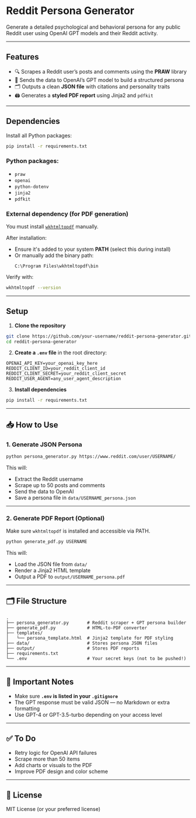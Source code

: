 # Reddit Persona Generator

Generate a detailed psychological and behavioral persona for any public Reddit user using OpenAI GPT models and their Reddit activity.

---

## Features

- 🔍 Scrapes a Reddit user’s posts and comments using the **PRAW** library  
- 🧠 Sends the data to OpenAI’s GPT model to build a structured persona  
- 🗂 Outputs a clean **JSON file** with citations and personality traits  
- 🖨️ Generates a **styled PDF report** using Jinja2 and `pdfkit`  

---

## Dependencies

Install all Python packages:

```bash
pip install -r requirements.txt
```

### Python packages:

- `praw`
- `openai`
- `python-dotenv`
- `jinja2`
- `pdfkit`

### External dependency (for PDF generation)

You must install [`wkhtmltopdf`](https://wkhtmltopdf.org/downloads.html) manually.

After installation:

- Ensure it's added to your system **PATH** (select this during install)
- Or manually add the binary path:
  ```
  C:\Program Files\wkhtmltopdf\bin
  ```

Verify with:

```bash
wkhtmltopdf --version
```

---

## Setup

1. **Clone the repository**

```bash
git clone https://github.com/your-username/reddit-persona-generator.git
cd reddit-persona-generator
```

2. **Create a `.env` file** in the root directory:

```
OPENAI_API_KEY=your_openai_key_here
REDDIT_CLIENT_ID=your_reddit_client_id
REDDIT_CLIENT_SECRET=your_reddit_client_secret
REDDIT_USER_AGENT=any_user_agent_description
```

3. **Install dependencies**

```bash
pip install -r requirements.txt
```

---

## 📥 How to Use

### 1. Generate JSON Persona

```bash
python persona_generator.py https://www.reddit.com/user/USERNAME/
```

This will:
- Extract the Reddit username
- Scrape up to 50 posts and comments
- Send the data to OpenAI
- Save a persona file in `data/USERNAME_persona.json`

---

### 2. Generate PDF Report (Optional)

Make sure `wkhtmltopdf` is installed and accessible via PATH.

```bash
python generate_pdf.py USERNAME
```

This will:
- Load the JSON file from `data/`
- Render a Jinja2 HTML template
- Output a PDF to `output/USERNAME_persona.pdf`

---

## 🗂 File Structure

```
.
├── persona_generator.py       # Reddit scraper + GPT persona builder
├── generate_pdf.py            # HTML-to-PDF converter
├── templates/
│   └── persona_template.html  # Jinja2 template for PDF styling
├── data/                      # Stores persona JSON files
├── output/                    # Stores PDF reports
├── requirements.txt
└── .env                       # Your secret keys (not to be pushed!)
```

---

## 🔐 Important Notes

- Make sure **`.env` is listed in your `.gitignore`**
- The GPT response must be valid JSON — no Markdown or extra formatting
- Use GPT-4 or GPT-3.5-turbo depending on your access level

---

## ✅ To Do

- Retry logic for OpenAI API failures  
- Scrape more than 50 items  
- Add charts or visuals to the PDF  
- Improve PDF design and color scheme  

---

## 🧠 License

MIT License (or your preferred license)
